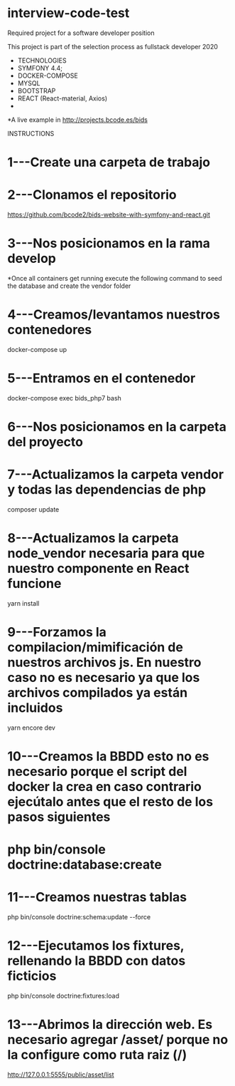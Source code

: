# interview-code-test
Required project  for a software developer position

This project is part of the selection process as fullstack developer 2020 
* TECHNOLOGIES
 * SYMFONY 4.4;
 * DOCKER-COMPOSE
 * MYSQL 
 * BOOTSTRAP
 * REACT (React-material, Axios)
 *
 *A live example in http://projects.bcode.es/bids

INSTRUCTIONS
# 1---Create una carpeta de trabajo

# 2---Clonamos el repositorio 
 https://github.com/bcode2/bids-website-with-symfony-and-react.git
 
# 3---Nos posicionamos en la rama  develop 
*Once all containers get running execute the following command to seed the database and create the vendor folder

# 4---Creamos/levantamos nuestros contenedores
docker-compose up

# 5---Entramos en el contenedor 
docker-compose exec bids_php7 bash

# 6---Nos posicionamos en la carpeta del proyecto

# 7---Actualizamos  la carpeta vendor  y todas  las dependencias de php
composer update

# 8---Actualizamos  la carpeta node_vendor necesaria para que nuestro componente en React funcione
yarn install

# 9---Forzamos la compilacion/mimificación de nuestros archivos js. En nuestro caso no es necesario ya que los archivos compilados ya están incluidos
yarn encore dev

# 10---Creamos la  BBDD esto no es necesario porque  el script del docker la crea en caso  contrario  ejecútalo  antes que el resto de los pasos siguientes
# php bin/console doctrine:database:create

# 11---Creamos nuestras  tablas
php bin/console doctrine:schema:update --force

# 12---Ejecutamos  los fixtures, rellenando  la  BBDD con datos ficticios
php bin/console doctrine:fixtures:load

# 13---Abrimos la dirección web. Es necesario agregar /asset/ porque no la configure como ruta raiz (/)
http://127.0.0.1:5555/public/asset/list
